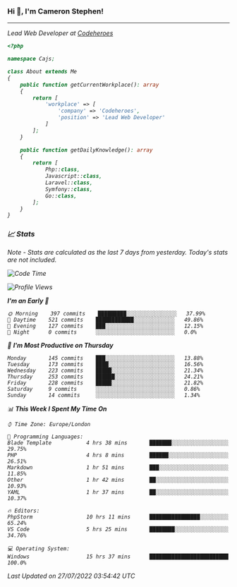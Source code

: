### Hi 👋, I'm Cameron Stephen!
<hr>
<p><em>Lead Web Developer at <a href="https://codeheroes.co.uk">Codeheroes</a></p>


```php
<?php

namespace Cajs;

class About extends Me
{
    public function getCurrentWorkplace(): array
    {
        return [
            'workplace' => [
                'company' => 'Codeheroes',
                'position' => 'Lead Web Developer'
            ]
        ];
    }

    public function getDailyKnowledge(): array
    {
        return [
            Php::class,
            Javascript::class,
            Laravel::class,
            Symfony::class,
            Go::class,
        ];
    }
}
```

### 📈 Stats
<p><em>Note - Stats are calculated as the last 7 days from yesterday. Today's stats are not included.</em></p>


<!--START_SECTION:waka-->
![Code Time](http://img.shields.io/badge/Code%20Time-3%2C043%20hrs%2039%20mins-blue)

![Profile Views](http://img.shields.io/badge/Profile%20Views-0-blue)

**I'm an Early 🐤** 

```text
🌞 Morning    397 commits    █████████░░░░░░░░░░░░░░░░   37.99% 
🌆 Daytime    521 commits    ████████████░░░░░░░░░░░░░   49.86% 
🌃 Evening    127 commits    ███░░░░░░░░░░░░░░░░░░░░░░   12.15% 
🌙 Night      0 commits      ░░░░░░░░░░░░░░░░░░░░░░░░░   0.0%

```
📅 **I'm Most Productive on Thursday** 

```text
Monday       145 commits    ███░░░░░░░░░░░░░░░░░░░░░░   13.88% 
Tuesday      173 commits    ████░░░░░░░░░░░░░░░░░░░░░   16.56% 
Wednesday    223 commits    █████░░░░░░░░░░░░░░░░░░░░   21.34% 
Thursday     253 commits    ██████░░░░░░░░░░░░░░░░░░░   24.21% 
Friday       228 commits    █████░░░░░░░░░░░░░░░░░░░░   21.82% 
Saturday     9 commits      ░░░░░░░░░░░░░░░░░░░░░░░░░   0.86% 
Sunday       14 commits     ░░░░░░░░░░░░░░░░░░░░░░░░░   1.34%

```


📊 **This Week I Spent My Time On** 

```text
⌚︎ Time Zone: Europe/London

💬 Programming Languages: 
Blade Template           4 hrs 38 mins       ███████░░░░░░░░░░░░░░░░░░   29.75% 
PHP                      4 hrs 8 mins        ██████░░░░░░░░░░░░░░░░░░░   26.51% 
Markdown                 1 hr 51 mins        ███░░░░░░░░░░░░░░░░░░░░░░   11.85% 
Other                    1 hr 42 mins        ██░░░░░░░░░░░░░░░░░░░░░░░   10.93% 
YAML                     1 hr 37 mins        ██░░░░░░░░░░░░░░░░░░░░░░░   10.37%

🔥 Editors: 
PhpStorm                 10 hrs 11 mins      ████████████████░░░░░░░░░   65.24% 
VS Code                  5 hrs 25 mins       ████████░░░░░░░░░░░░░░░░░   34.76%

💻 Operating System: 
Windows                  15 hrs 37 mins      █████████████████████████   100.0%

```


 Last Updated on 27/07/2022 03:54:42 UTC
<!--END_SECTION:waka-->
